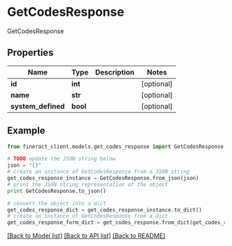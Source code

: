 # GetCodesResponse

GetCodesResponse

## Properties

Name | Type | Description | Notes
------------ | ------------- | ------------- | -------------
**id** | **int** |  | [optional] 
**name** | **str** |  | [optional] 
**system_defined** | **bool** |  | [optional] 

## Example

```python
from fineract_client.models.get_codes_response import GetCodesResponse

# TODO update the JSON string below
json = "{}"
# create an instance of GetCodesResponse from a JSON string
get_codes_response_instance = GetCodesResponse.from_json(json)
# print the JSON string representation of the object
print GetCodesResponse.to_json()

# convert the object into a dict
get_codes_response_dict = get_codes_response_instance.to_dict()
# create an instance of GetCodesResponse from a dict
get_codes_response_form_dict = get_codes_response.from_dict(get_codes_response_dict)
```
[[Back to Model list]](../README.md#documentation-for-models) [[Back to API list]](../README.md#documentation-for-api-endpoints) [[Back to README]](../README.md)


